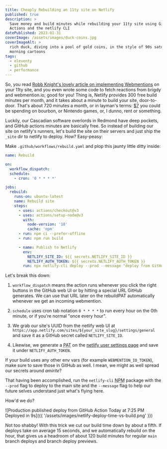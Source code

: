 ```yaml
---
title: Cheaply Rebuilding an 11ty site on Netlify
published: true
description: >
  Save money and build minutes while rebuilding your 11ty site using GitHub 
  Actions and the netlify CLI
datePublished: 2023-01-31
coverImage: /assets/images/duck-coins.jpg
coverImageAlt: >
  rich duck, diving into a pool of gold coins, in the style of 90s saturday 
  morning cartoons
tags:
  - eleventy
  - github
  - performance
---
```


So, you read [Robb Knight's lovely article on implementing Webmentions][rknight] 
on your 11ty site, and you even wrote some code to fetch reactions from brigdy 
and webmention.io; good for you! Thing is, Netlify provides 300 free build 
minutes per month, and it takes about a minute to build your site, door-to-door. 
That's about 720 minutes a month, or in layman's terms: [$7][pricing] you could 
be spending on bourbon, or Nintendo games, or, I dunno, rent or something.

Luckily, our Cascadian software overlords in Redmond have deep pockets, and 
GitHub actions minutes are basically free. So instead of building our site on 
netlify's runners, let's build the site on their servers and just ship the 
`_site` dir to netlify to deploy. How? Easy-peasy:

Make `.github/workflows/rebuild.yaml` and plop this jaunty little ditty inside:

```yaml
name: Rebuild

on:
  workflow_dispatch:
  schedule:
    - cron: '0 * * * *'

jobs:
  rebuild:
    runs-on: ubuntu-latest
    name: Rebuild site
    steps:
      - uses: actions/checkout@v3
      - uses: actions/setup-node@v3
        with:
          node-version: '18'
          cache: 'npm'
      - run: npm ci --prefer-offline
      - run: npm run build

      - name: Publish to Netlify
        env:
          NETLIFY_SITE_ID: ${{ secrets.NETLIFY_SITE_ID }}
          NETLIFY_AUTH_TOKEN: ${{ secrets.NETLIFY_AUTH_TOKEN }}
        run: npx netlify-cli deploy --prod --message "deploy from GitHub Action" --dir=_site
```

Let's break this down:

1. `workflow_dispatch` means the action runs whenever you click the right 
buttons in the GitHub web UI or by hitting a special URL GitHub generates. We 
can use that URL later on the rebuildPAT automatically whenever we get an 
incoming webmention.

1. `schedule` uses cron tab notation `0 * * * *` to run every hour on the 0th 
minute, or if you're normal "once every hour".

1. We grab our site's UUID from the netlify web UI at 
`https://app.netlify.com/sites/${your_site_slug}/settings/general` and save it 
as a GitHub secret called `NETLIFY_SITE_ID`.

1. Likewise, we generate a <abbr title="personal access token">PAT</abbr> on the 
[netlify user settings page][user] and save it under `NETLIFY_AUTH_TOKEN`.

If your build uses any other env vars (for example `WEBMENTION_IO_TOKEN`), make 
sure to save those in GitHub as well. I mean, we might as well spread our 
secrets around _amirite_?

That having been accomplished, run the `netlify-cli` <abbr title="node package 
manager">NPM</abbr> package with the `--prod` flag to deploy to the main site 
and the `--message` flag to help our future selves understand just what's flying 
here.

How'd we do?

![Production published deploy from GitHub Action Today at 7:25 PM Deployed in 
9s]({{ '/assets/images/netlify-deploy-time-vs-build.png' }})

Not too shabby! With this trick we cut our build time down by about a fifth. If 
deploys take on average 15 seconds, and we automatically rebuild on the hour, 
that gives us a headroom of about 120 build minutes for regular `main` branch 
deploys and branch deploy previews.

[rknight]: https://rknight.me/adding-webmentions-to-your-site/
[pricing]: https://www.netlify.com/pricing/
[user]: https://app.netlify.com/user/applications
